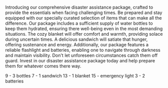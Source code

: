 Introducing our comprehensive disaster assistance package, crafted to provide the essentials when facing challenging times. Be prepared and stay equipped with our specially curated selection of items that can make all the difference. Our package includes a sufficient supply of water bottles to keep them hydrated, ensuring there well-being even in the most demanding situations. The cozy blanket will offer comfort and warmth, providing solace during uncertain times. A delicious sandwich will satiate that hunger, offering sustenance and energy. Additionally, our package features a reliable flashlight and batteries, enabling one to navigate through darkness and maintain visibility. Don't let unforeseen circumstances catch them off guard. Invest in our disaster assistance package today and help prepare them for whatever comes there way.

9 - 3 bottles
7 - 1 sandwich
13 - 1 blanket
15 - emergency light
3 - 2 batteries